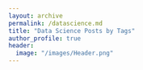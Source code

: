 ```yaml
---
layout: archive
permalink: /datascience.md
title: "Data Science Posts by Tags"
author_profile: true
header:
  image: "/images/Header.png"
---
```

